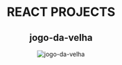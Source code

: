 <div align="center">
<h1>REACT PROJECTS</h1>

## jogo-da-velha  
![jogo-da-velha](https://github.com/drigothinkeR/REACT/assets/90565371/8bd19452-a03e-4ea6-95c9-35d1e754ebec)



  

</div>
